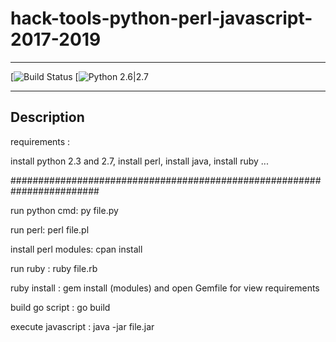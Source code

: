 # hack-tools-python-perl-javascript-2017-2019

------------------------------------------------------------------------------------------------------------------------

 [![Build Status](https://img.shields.io/badge/build-passing%20%2F%20moderate-yellow.svg)
 [![Python 2.6|2.7](https://img.shields.io/badge/python-2.7%20%7C%203.7-success.svg)
 
 ------------------------------------------------------------------------------------------------------------------------
 
 ## Description

requirements :

install python 2.3 and 2.7, install perl, install java, install ruby ...

########################################################################

run python cmd: py file.py

run perl: perl file.pl

install perl modules: cpan install

run ruby : ruby file.rb

ruby install : gem install (modules) and open Gemfile for view requirements

build go script : go build

execute javascript : java -jar file.jar
